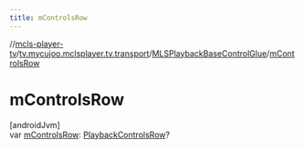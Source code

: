 ```yaml
---
title: mControlsRow
---
```

//[mcls-player-tv](../../../index.html)/[tv.mycujoo.mclsplayer.tv.transport](../index.html)/[MLSPlaybackBaseControlGlue](index.html)/[mControlsRow](m-controls-row.html)



# mControlsRow



[androidJvm]\
var [mControlsRow](m-controls-row.html): [PlaybackControlsRow](https://developer.android.com/reference/kotlin/androidx/leanback/widget/PlaybackControlsRow.html)?





